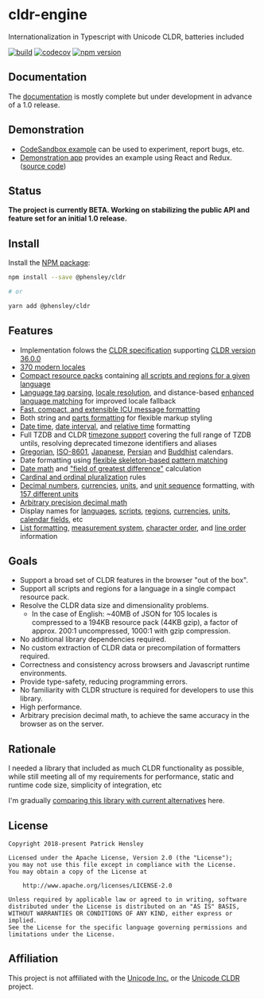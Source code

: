 # cldr-engine

Internationalization in Typescript with Unicode CLDR, batteries included

[![build](https://api.travis-ci.org/phensley/cldr-engine.svg?branch=master)](https://travis-ci.org/phensley/cldr-engine) [![codecov](https://codecov.io/gh/phensley/cldr-engine/branch/master/graph/badge.svg)](https://codecov.io/gh/phensley/cldr-engine) [![npm version](https://badge.fury.io/js/%40phensley%2Fcldr.svg)](https://www.npmjs.com/package/@phensley/cldr)

## Documentation

The [documentation](https://phensley.github.io/cldr-engine/) is mostly complete but under development in advance of a 1.0 release.

## Demonstration

 * [CodeSandbox example](https://codesandbox.io/s/qqr1rl40r6) can be used to experiment, report bugs, etc.
 * [Demonstration app](https://phensley.github.io/cldr-engine-react-demo/) provides an example using React and Redux. ([source code](https://github.com/phensley/cldr-engine-react-demo))

## Status

**The project is currently BETA. Working on stabilizing the public API and feature set for an initial 1.0 release.**

## Install

Install the [NPM package](https://www.npmjs.com/package/@phensley/cldr):

```bash
npm install --save @phensley/cldr

# or

yarn add @phensley/cldr
```

## Features

* Implementation folows the [CLDR specification](https://www.unicode.org/reports/tr35/tr35-general.html) supporting [CLDR version 36.0.0](http://cldr.unicode.org/index/downloads/cldr-36)
* [370 modern locales](https://phensley.github.io/cldr-engine/docs/en/api-cldrframework.html#availablelocales)
* [Compact resource packs](https://phensley.github.io/cldr-engine/docs/en/doc-design-bundles.html) containing [all scripts and regions for a given language](https://unpkg.com/@phensley/cldr/packs/)
* [Language tag parsing](https://phensley.github.io/cldr-engine/docs/en/api-cldrframework.html#parselanguagetag), [locale resolution](https://phensley.github.io/cldr-engine/docs/en/api-cldrframework.html#resolvelocale), and distance-based [enhanced language matching](https://phensley.github.io/cldr-engine/docs/en/api-localematcher.html) for improved locale fallback
* [Fast, compact, and extensible ICU message formatting](packages/messageformat/README.md)
* Both string and [parts formatting](https://phensley.github.io/cldr-engine/docs/en/api-cldr-numbers.html#formatdecimaltoparts) for flexible markup styling
* [Date time](https://phensley.github.io/cldr-engine/docs/en/api-cldr-calendars.html#formatdate), [date interval](https://phensley.github.io/cldr-engine/docs/en/api-cldr-calendars.html#formatdateinterval), and [relative time](https://phensley.github.io/cldr-engine/docs/en/api-cldr-calendars.html#formatrelativetime) formatting
* Full TZDB and CLDR [timezone support](https://phensley.github.io/cldr-engine/docs/en/api-cldr-calendars.html#resolvetimezoneid) covering the full range of TZDB untils, resolving deprecated timezone identifiers and aliases
* [Gregorian](https://phensley.github.io/cldr-engine/docs/en/api-gregoriandate.html), [ISO-8601](https://phensley.github.io/cldr-engine/docs/en/api-iso8601date.html), [Japanese](https://phensley.github.io/cldr-engine/docs/en/api-japanesedate.html), [Persian](https://phensley.github.io/cldr-engine/docs/en/api-persiandate.html) and [Buddhist](https://phensley.github.io/cldr-engine/docs/en/api-buddhistdate.html) calendars.
* Date formatting using [flexible skeleton-based pattern matching](https://phensley.github.io/cldr-engine/docs/en/api-dateformatoptions.html#example)
* [Date math](https://phensley.github.io/cldr-engine/docs/en/api-calendardate.html#add) and ["field of greatest difference"](https://phensley.github.io/cldr-engine/docs/en/api-calendardate.html#fieldofgreatestdifference) calculation
* [Cardinal and ordinal pluralization](https://phensley.github.io/cldr-engine/docs/en/api-cldr-numbers.html#getpluralcardinal) rules
* [Decimal numbers](https://phensley.github.io/cldr-engine/docs/en/api-cldr-numbers.html#formatdecimal), [currencies](https://phensley.github.io/cldr-engine/docs/en/api-cldr-numbers.html#formatcurrency), [units](https://phensley.github.io/cldr-engine/docs/en/api-cldr-units.html#formatquantity), and [unit sequence](https://phensley.github.io/cldr-engine/docs/en/api-cldr-units.html#formatquantitysequence) formatting, with [157 different units](https://phensley.github.io/cldr-engine/docs/en/api-unittype.html)
* [Arbitrary precision decimal math](https://phensley.github.io/cldr-engine/docs/en/doc-math.html)
* Display names for [languages](https://phensley.github.io/cldr-engine/docs/en/api-cldr-general.html#getlanguagedisplayname), [scripts](https://phensley.github.io/cldr-engine/docs/en/api-cldr-general.html#getscriptdisplayname), [regions](https://phensley.github.io/cldr-engine/docs/en/api-cldr-general.html#getregiondisplayname), [currencies](https://phensley.github.io/cldr-engine/docs/en/api-cldr-numbers.html#getcurrencydisplayname), [units](https://phensley.github.io/cldr-engine/docs/en/api-cldr-units.html#getunitdisplayname), [calendar fields](https://phensley.github.io/cldr-engine/docs/en/api-cldr-calendars.html#months), etc
* [List formatting](https://phensley.github.io/cldr-engine/docs/en/api-cldr-general.html#formatlist), [measurement system](https://phensley.github.io/cldr-engine/docs/en/api-cldr-general.html#measurementsystem), [character order](https://phensley.github.io/cldr-engine/docs/en/api-cldr-general.html#characterorder), and [line order](https://phensley.github.io/cldr-engine/docs/en/api-cldr-general.html#lineorder) information

## Goals

* Support a broad set of CLDR features in the browser "out of the box".
* Support all scripts and regions for a language in a single compact resource pack.
* Resolve the CLDR data size and dimensionality problems.
  - In the case of English: ~40MB of JSON for 105 locales is compressed to a 194KB resource pack (44KB gzip), a factor of approx. 200:1 uncompressed, 1000:1 with gzip compression.
* No additional library dependencies required.
* No custom extraction of CLDR data or precompilation of formatters required.
* Correctness and consistency across browsers and Javascript runtime environments.
* Provide type-safety, reducing programming errors.
* No familiarity with CLDR structure is required for developers to use this library.
* High performance.
* Arbitrary precision decimal math, to achieve the same accuracy in the browser as on the server.

## Rationale

I needed a library that included as much CLDR functionality as possible, while still meeting all of my requirements for performance, static and runtime code size, simplicity of integration, etc

I'm gradually [comparing this library with current alternatives](https://github.com/phensley/cldr-bakeoff) here.


## License

    Copyright 2018-present Patrick Hensley

    Licensed under the Apache License, Version 2.0 (the "License");
    you may not use this file except in compliance with the License.
    You may obtain a copy of the License at

        http://www.apache.org/licenses/LICENSE-2.0

    Unless required by applicable law or agreed to in writing, software
    distributed under the License is distributed on an "AS IS" BASIS,
    WITHOUT WARRANTIES OR CONDITIONS OF ANY KIND, either express or implied.
    See the License for the specific language governing permissions and
    limitations under the License.

## Affiliation

This project is not affiliated with the [Unicode Inc.](https://unicode.org) or the [Unicode CLDR](http://cldr.unicode.org/) project.
